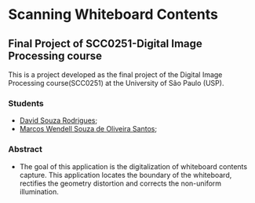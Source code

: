 # Scanning Whiteboard Contents
## Final Project of SCC0251-Digital Image Processing course
This is a project developed as the final project of the Digital Image Processing course(SCC0251) at the University of São Paulo (USP).
### Students
* [David Souza Rodrigues](https://github.com/bicanco);
* [Marcos Wendell Souza de Oliveira Santos](https://github.com/MarcosWendell);
### Abstract
* The goal of this application is the digitalization of whiteboard contents capture. This application locates the boundary of the whiteboard, rectifies the geometry distortion and corrects the non-uniform illumination.
